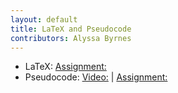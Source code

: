 ```yaml
---
layout: default
title: LaTeX and Pseudocode
contributors: Alyssa Byrnes
---
```


* LaTeX: [Assignment:](https://www.gradescope.com/)
* Pseudocode: [Video:]() | [Assignment:](https://www.gradescope.com/)
